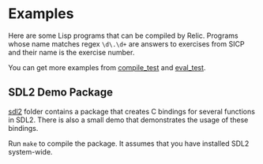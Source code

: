 # Examples

Here are some Lisp programs that can be compiled by Relic. Programs whose name matches regex `\d\.\d+` are answers to exercises from SICP and their name is the exercise number.

You can get more examples from [compile_test](../tests/compile_test.rs) and [eval_test](../tests/eval_test.rs).

## SDL2 Demo Package

[sdl2](sdl2/) folder contains a package that creates C bindings for several functions in SDL2. There is also a small demo that demonstrates the usage of these bindings.

Run `make` to compile the package. It assumes that you have installed SDL2 system-wide.


